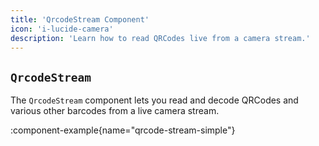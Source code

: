 ```yaml
---
title: 'QrcodeStream Component'
icon: 'i-lucide-camera'
description: 'Learn how to read QRCodes live from a camera stream.'
---
```



## `QrcodeStream`

The `QrcodeStream` component lets you read and decode QRCodes and various other barcodes from a live camera stream.

:component-example{name="qrcode-stream-simple"}
